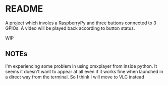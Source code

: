 # README

A project which involes a RaspberryPy and three buttons connected to 3 GPIOs.
A video will be played back according to button status.

WIP

## NOTEs

I'm experiencing some problem in using omxplayer from inside python.
It seems it doesn't want to appear at all even if it works fine when launched in a direct way from the terminal.
So I think I will move to VLC instead

